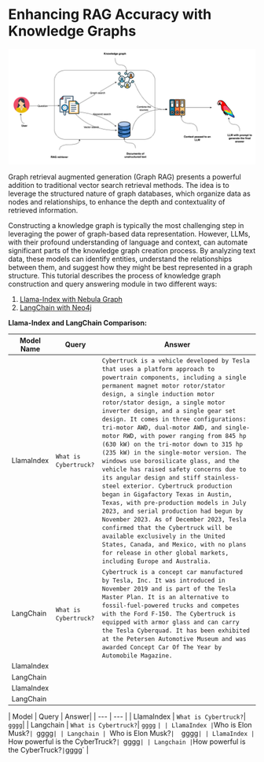 # Enhancing RAG Accuracy with Knowledge Graphs

![plot](./Graph_RAG.png)

Graph retrieval augmented generation (Graph RAG) presents a powerful addition to traditional vector search retrieval methods. The idea is to leverage the structured nature of graph databases, which organize data as nodes and relationships, to enhance the depth and contextuality of retrieved information.

Constructing a knowledge graph is typically the most challenging step in leveraging the power of graph-based data representation. However, LLMs, with their profound understanding of language and context, can automate significant parts of the knowledge graph creation process. By analyzing text data, these models can identify entities, understand the relationships between them, and suggest how they might be best represented in a graph structure. This tutorial describes the process of knowledge graph construction and query answering module in two different ways: <br>
 1) [Llama-Index with Nebula Graph](https://github.com/fatemehsrz/RAG_Knowledge_Graph/blob/main/LlamaIndex_KG_Nebula.ipynb) <br>
 2) [LangChain with Neo4j](https://github.com/fatemehsrz/RAG_Knowledge_Graph/blob/main/Langchian_KG_Neo4j.ipynb)
 
**Llama-Index and LangChain Comparison:**


|Model Name|Query| Answer|
|---|---|---|
|LlamaIndex| `What is Cybertruck?` | `Cybertruck is a vehicle developed by Tesla that uses a platform approach to powertrain components, including a single permanent magnet motor rotor/stator design, a single induction motor rotor/stator design, a single motor inverter design, and a single gear set design. It comes in three configurations: tri-motor AWD, dual-motor AWD, and single-motor RWD, with power ranging from 845 hp (630 kW) on the tri-motor down to 315 hp (235 kW) in the single-motor version. The windows use borosilicate glass, and the vehicle has raised safety concerns due to its angular design and stiff stainless-steel exterior. Cybertruck production began in Gigafactory Texas in Austin, Texas, with pre-production models in July 2023, and serial production had begun by November 2023. As of December 2023, Tesla confirmed that the Cybertruck will be available exclusively in the United States, Canada, and Mexico, with no plans for release in other global markets, including Europe and Australia.`|
|LangChain | `What is Cybertruck?` | `Cybertruck is a concept car manufactured by Tesla, Inc. It was introduced in November 2019 and is part of the Tesla Master Plan. It is an alternative to fossil-fuel-powered trucks and competes with the Ford F-150. The Cybertruck is equipped with armor glass and can carry the Tesla Cyberquad. It has been exhibited at the Petersen Automotive Museum and was awarded Concept Car Of The Year by Automobile Magazine.` |
|LlamaIndex| | |
|LangChain | | |
|LlamaIndex| | |
|LangChain | | |




| Model | Query | Answer|
| --- | --- |
| LlamaIndex | `What is Cybertruck?`| `gggg`|
| Langchain | `What is Cybertruck?`| `gggg`
` |
| LlamaIndex | `Who is Elon Musk?`| `gggg`|
| Langchain | `Who is Elon Musk?`|  `gggg`|
| LlamaIndex | `How powerful is the CyberTruck?`| `gggg`|
| Langchain |`How powerful is the CyberTruck?` | `gggg` |
 


